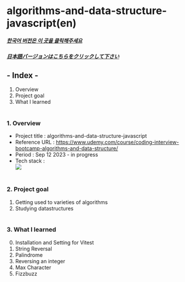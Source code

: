 # algorithms-and-data-structure-javascript(en)

##### [한국어 버전은 이 곳을 클릭해주세요](README.md)

##### [日本語バージョンはこちらをクリックして下さい](README_JP.md)

## - Index -

1. Overview
2. Project goal
3. What I learned
   </br>
   </br>

### 1. Overview

- Project title : algorithms-and-data-structure-javascript
- Reference URL : https://www.udemy.com/course/coding-interview-bootcamp-algorithms-and-data-structure/
- Period : Sep 12 2023 - in progress
- Tech stack : </br>
  <img src="https://img.shields.io/badge/javascript-F7DF1E?style=for-the-badge&logo=javascript&logoColor=white">
  </br>
  </br>

### 2. Project goal

1. Getting used to varieties of algorithms
2. Studying datastructures
   </br>
   </br>

### 3. What I learned </br>

0. Installation and Setting for Vitest
1. String Reversal
2. Palindrome
3. Reversing an integer
4. Max Character
5. Fizzbuzz
